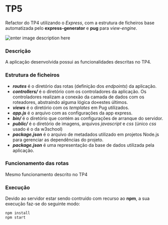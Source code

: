 # TP5

Refactor do TP4  utilizando o *Express*, com a estrutura de ficheiros base automatizada pelo **express-generator**  e **pug** para *view-engine*.

![enter image description here](https://raw.githubusercontent.com/henriqueparola/RPCW2023/master/TP5/images/banner.png)

### Descrição
A aplicação desenvolvida possui as funcionalidades descritas no TP4.

### Estrutura de ficheiros
* ***routes*** é o diretório das rotas (definição dos *endpoints*) da aplicação.
* ***controllers/*** é o diretório com os controladores da aplicação. Os controladores realizam a conexão da camada de dados com os roteadores, abstraindo alguma lógica do«estes últimos.
* ***views*** é o diretório com os *templates* em Pug utilizados.
* ***app.js*** é o arquivo com as configurações da app express.
* ***bin/*** é o diretório que contém as configurações de arranque do servidor.
* ***public/*** é o diretório de imagens, arquivos *javascript* e *css* (único *css* usado é o da w3school) 
* ***package.json*** é o arquivo de metadados utilizado em projetos Node.js para gerenciar as dependências do projeto.
* ***package.json*** é uma representação da base de dados utilizada pela aplicação.

### Funcionamento das rotas

Mesmo funcionamento descrito no TP4
    
### Execução

Devido ao servidor estar sendo contruído com recurso ao **npm**, a sua execução faz-se do seguinte modo:

```
npm install
npm start
```
